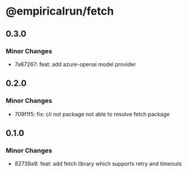 # @empiricalrun/fetch

## 0.3.0

### Minor Changes

- 7a67267: feat: add azure-openai model provider

## 0.2.0

### Minor Changes

- 709f1f5: fix: cli not package not able to resolve fetch package

## 0.1.0

### Minor Changes

- 82739a9: feat: add fetch library which supports retry and timeouts
